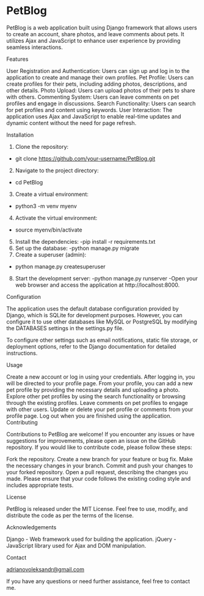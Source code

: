# PetBlog

PetBlog is a web application built using Django framework that allows users to create an account, share photos, and leave comments about pets. It utilizes Ajax and JavaScript to enhance user experience by providing seamless interactions.

Features

User Registration and Authentication: Users can sign up and log in to the application to create and manage their own profiles.
Pet Profile: Users can create profiles for their pets, including adding photos, descriptions, and other details.
Photo Upload: Users can upload photos of their pets to share with others.
Commenting System: Users can leave comments on pet profiles and engage in discussions.
Search Functionality: Users can search for pet profiles and content using keywords.
User Interaction: The application uses Ajax and JavaScript to enable real-time updates and dynamic content without the need for page refresh.


Installation

1) Clone the repository:
  - git clone https://github.com/your-username/PetBlog.git
2) Navigate to the project directory:
  - cd PetBlog
3) Create a virtual environment:
  - python3 -m venv myenv
4) Activate the virtual environment:
  - source myenv/bin/activate
5) Install the dependencies:
  -pip install -r requirements.txt
6) Set up the database:
 -python manage.py migrate
7) Create a superuser (admin):
- python manage.py createsuperuser
8) Start the development server:
 -python manage.py runserver
 -Open your web browser and access the application at http://localhost:8000.

Configuration

The application uses the default database configuration provided by Django, which is SQLite for development purposes. However, you can configure it to use other databases like MySQL or PostgreSQL by modifying the DATABASES settings in the settings.py file.

To configure other settings such as email notifications, static file storage, or deployment options, refer to the Django documentation for detailed instructions.

Usage

Create a new account or log in using your credentials.
After logging in, you will be directed to your profile page.
From your profile, you can add a new pet profile by providing the necessary details and uploading a photo.
Explore other pet profiles by using the search functionality or browsing through the existing profiles.
Leave comments on pet profiles to engage with other users.
Update or delete your pet profile or comments from your profile page.
Log out when you are finished using the application.
Contributing

Contributions to PetBlog are welcome! If you encounter any issues or have suggestions for improvements, please open an issue on the GitHub repository. If you would like to contribute code, please follow these steps:

Fork the repository.
Create a new branch for your feature or bug fix.
Make the necessary changes in your branch.
Commit and push your changes to your forked repository.
Open a pull request, describing the changes you made.
Please ensure that your code follows the existing coding style and includes appropriate tests.

License

PetBlog is released under the MIT License. Feel free to use, modify, and distribute the code as per the terms of the license.

Acknowledgements

Django - Web framework used for building the application.
jQuery - JavaScript library used for Ajax and DOM manipulation.

Contact

adrianovoleksandr@gmail.com

If you have any questions or need further assistance, feel free to contact me.

